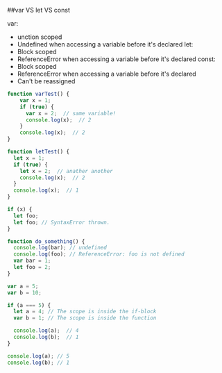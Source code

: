 ##var VS let VS const

var:
  - unction scoped
  - Undefined when accessing a variable before it's declared
let:
  - Block scoped
  - ReferenceError when accessing a variable before it's declared
const:
  - Block scoped
  - ReferenceError when accessing a variable before it's declared
  - Can't be reassigned

```javascript
function varTest() {
    var x = 1;
    if (true) {
      var x = 2;  // same variable!
      console.log(x);  // 2
    }
    console.log(x);  // 2
}
```

```javascript
function letTest() {
  let x = 1;
  if (true) {
    let x = 2;  // anather another
    console.log(x);  // 2
  }
  console.log(x);  // 1
}
```

```javascript
if (x) {
  let foo;
  let foo; // SyntaxError thrown.
}
```

```javascript
function do_something() {
  console.log(bar); // undefined
  console.log(foo); // ReferenceError: foo is not defined
  var bar = 1;
  let foo = 2;
}
```

```javascript
var a = 5;
var b = 10;

if (a === 5) {
  let a = 4; // The scope is inside the if-block
  var b = 1; // The scope is inside the function

  console.log(a);  // 4
  console.log(b);  // 1
} 

console.log(a); // 5
console.log(b); // 1
```
